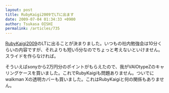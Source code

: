 ```yaml
---
layout: post
title: RubyKaigi2009でLTに出ます
date: 2009-07-04 01:34:33 +0900
author: Tsukasa OISHI
permalink: /articles/735
---
```


[RubyKaigi2009](http://rubykaigi.org/2009/ja)のLTに出ることが決まりました。いつもの社内勉強会は10分くらいの内容ですが、それよりも短い5分なのでちょっと考えないといけません。スライドを作らなければ。

そういえばsonyから2万円分のポイントがもらえたので、我がVAIOtypeZのキャリングケースを買いました。これでRubyKaigiも問題ありません。ついでにwalkman Xの透明カバーも買いました。これはRubyKaigiと何の関係もありません。

